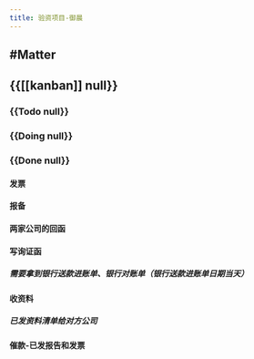 ```yaml
---
title: 验资项目-御晨
---
```


## #Matter

## {{[[kanban]] null}}
### {{Todo null}}

### {{Doing null}}

### {{Done null}}
#### 发票

#### 报备

#### 两家公司的回函

#### 写询证函
##### 需要拿到银行送款进账单、银行对账单（银行送款进账单日期当天）

#### 收资料
##### 已发资料清单给对方公司

##### 

#### 催款-已发报告和发票
